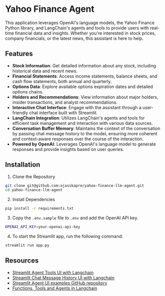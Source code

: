 # Yahoo Finance Agent

This application leverages OpenAI's language models, the Yahoo Finance Python library, and LangChain's agents and tools to provide users with real-time financial data and insights. Whether you're interested in stock prices, company financials, or the latest news, this assistant is here to help.

## Features

- **Stock Information**: Get detailed information about any stock, including historical data and recent news.
- **Financial Statements**: Access income statements, balance sheets, and cash flow statements, both annual and quarterly.
- **Options Data**: Explore available options expiration dates and detailed options chains.
- **Holders and Recommendations**: View information about major holders, insider transactions, and analyst recommendations.
- **Interactive Chat Interface**: Engage with the assistant through a user-friendly chat interface built with Streamlit.
- **LangChain Integration**: Utilizes LangChain's agents and tools for efficient task management and interaction with various data sources.
- **Conversation Buffer Memory**: Maintains the context of the conversation by passing chat message history to the model, ensuring more coherent and context-aware responses over the course of the interaction.
- **Powered by OpenAI**: Leverages OpenAI's language model to generate responses and provide insights based on user queries.

## Installation

1. Clone the Repository

```bash
git clone git@github.com:ojasskapre/yahoo-finance-llm-agent.git
cd yahoo-finance-llm-agent
```

2. Install Dependencies

```bash
pip install -r requirements.txt
```

3. Copy the `.env.sample` file to `.env` and add the OpenAI API key.

```bash
OPENAI_API_KEY=your-openai-api-key
```

4. To start the Streamlit app, run the following command:

```bash
streamlit run app.py
```

## Resources

- [Streamlit Agent Tools UI with Langchain](https://python.langchain.com/v0.2/docs/integrations/callbacks/streamlit/)
- [Streamlit Chat Message History UI with Langchain](https://python.langchain.com/v0.2/docs/integrations/memory/streamlit_chat_message_history/)
- [Streamlit Agent UI examples GitHub repository](https://github.com/langchain-ai/streamlit-agent)
- [Functions, Tools and Agents in Langchain](https://learn.deeplearning.ai/courses/functions-tools-agents-langchain)
